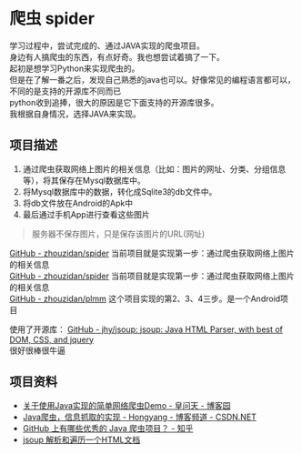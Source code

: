 # 爬虫 spider
学习过程中，尝试完成的、通过JAVA实现的爬虫项目。</br>
身边有人搞爬虫的东西，有点好奇。我也想尝试着搞了一下。</br>
起初是想学习Python来实现爬虫的。</br>
但是在了解一番之后，发现自己熟悉的java也可以。好像常见的编程语言都可以，不同的是支持的开源库不同而已</br>
python收到追捧，很大的原因是它下面支持的开源库很多。</br>
我根据自身情况，选择JAVA来实现。</br>
## 项目描述
1. 通过爬虫获取网络上图片的相关信息（比如：图片的网址、分类、分组信息等），将其保存在Mysql数据库中。
2. 将Mysql数据库中的数据，转化成Sqlite3的db文件中。
3. 将db文件放在Android的Apk中
4. 最后通过手机App进行查看这些图片

> 服务器不保存图片，只是保存该图片的URL(网址)  

[GitHub - zhouzidan/spider](https://github.com/zhouzidan/spider)
当前项目就是实现第一步：通过爬虫获取网络上图片的相关信息</br>
[GitHub - zhouzidan/spider](https://github.com/zhouzidan/spider)
当前项目就是实现第一步：通过爬虫获取网络上图片的相关信息</br>
[GitHub - zhouzidan/plmm](https://github.com/zhouzidan/plmm)
这个项目实现的第2、3、4三步。是一个Android项目

使用了开源库： [GitHub - jhy/jsoup: jsoup: Java HTML Parser, with best of DOM, CSS, and jquery](https://github.com/jhy/jsoup)</br>
很好很棒很牛逼

## 项目资料
* [关于使用Java实现的简单网络爬虫Demo - 皇问天 - 博客园](http://www.cnblogs.com/huangwentian/p/6484534.html)
* [Java爬虫，信息抓取的实现 - Hongyang        - 博客频道 - CSDN.NET](http://blog.csdn.net/lmj623565791/article/details/23272657)
* [GitHub 上有哪些优秀的 Java 爬虫项目？ - 知乎](https://www.zhihu.com/question/31427895)
* [jsoup 解析和遍历一个HTML文档](http://www.open-open.com/jsoup/parsing-a-document.htm)
